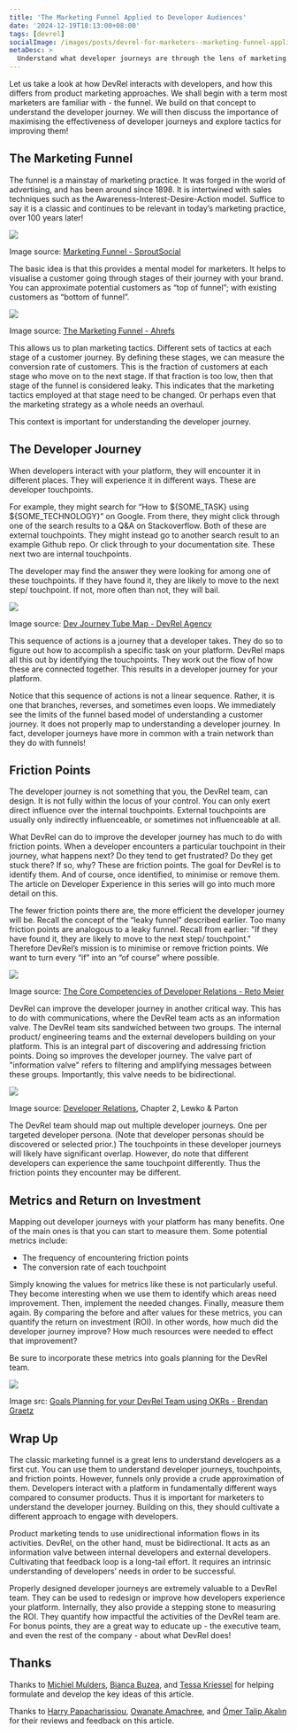 ```yaml
---
title: 'The Marketing Funnel Applied to Developer Audiences'
date: '2024-12-19T18:13:00+08:00'
tags: [devrel]
socialImage: /images/posts/devrel-for-marketers--marketing-funnel-applied-developer-audiences--banner.jpeg
metaDesc: >
  Understand what developer journeys are through the lens of marketing funnels, and learn how to design effective ones.
---
```


Let us take a look at how DevRel interacts with developers, and how this differs from product marketing approaches. We shall begin with a term most marketers are familiar with - the funnel. We build on that concept to understand the developer journey. We will then discuss the importance of maximising the effectiveness of developer journeys and explore tactics for improving them! 

## The Marketing Funnel

The funnel is a mainstay of marketing practice. It was forged in the world of advertising, and has been around since 1898. It is intertwined with sales techniques such as the Awareness-Interest-Desire-Action model. Suffice to say it is a classic and continues to be relevant in today’s marketing practice, over 100 years later!

![](/images/posts/devrel-for-marketers--marketing-funnel-accla.png)

Image source: [Marketing Funnel - SproutSocial](https://sproutsocial.com/glossary/marketing-funnel/)

The basic idea is that this provides a mental model for marketers. It helps to visualise a customer going through stages of their journey with your brand. You can approximate potential customers as “top of funnel”; with existing customers as “bottom of funnel”.

![](/images/posts/devrel-for-marketers--marketing-funnel-tofu.png)

Image source: [The Marketing Funnel - Ahrefs](https://ahrefs.com/blog/marketing-funnels/)

This allows us to plan marketing tactics. Different sets of tactics at each stage of a customer journey. By defining these stages, we can measure the conversion rate of customers. This is the fraction of customers at each stage who move on to the next stage. If that fraction is too low, then that stage of the funnel is considered leaky. This indicates that the marketing tactics employed at that stage need to be changed. Or perhaps even that the marketing strategy as a whole needs an overhaul.

This context is important for understanding the developer journey.

## The Developer Journey

When developers interact with your platform, they will encounter it in different places. They will experience it in different ways. These are developer touchpoints.

For example, they might search for “How to ${SOME_TASK} using ${SOME_TECHNOLOGY}” on Google. From there, they might click through one of the search results to a Q&A on Stackoverflow. Both of these are external touchpoints. They might instead go to another search result to an example Github repo. Or click through to your documentation site. These next two are internal touchpoints.

The developer may find the answer they were looking for among one of these touchpoints. If they have found it, they are likely to move to the next step/ touchpoint. If not, more often than not, they will bail.

![](/images/posts/devrel-for-marketers--developer-journey-tube-map.png)

Image source: [Dev Journey Tube Map - DevRel Agency](https://www.devrel.agency/post/mind-the-gap-dev-journey-tube-map) 

This sequence of actions is a journey that a developer takes. They do so to figure out how to accomplish a specific task on your platform. DevRel maps all this out by identifying the touchpoints. They work out the flow of how these are connected together. This results in a developer journey for your platform.

Notice that this sequence of actions is not a linear sequence. Rather, it is one that branches, reverses, and sometimes even loops. We immediately see the limits of the funnel based model of understanding a customer journey. It does not properly map to understanding a developer journey. In fact, developer journeys have more in common with a train network than they do with funnels!

## Friction Points

The developer journey is not something that you, the DevRel team, can design. It is not fully within the locus of your control. You can only exert direct influence over the internal touchpoints. External touchpoints are usually only indirectly influenceable, or sometimes not influenceable at all. 

What DevRel can do to improve the developer journey has much to do with friction points. When a developer encounters a particular touchpoint in their journey, what happens next? Do they tend to get frustrated? Do they get stuck there? If so, why? These are friction points. The goal for DevRel is to identify them. And of course, once identified, to minimise or remove them. The article on Developer Experience in this series will go into much more detail on this.

The fewer friction points there are, the more efficient the developer journey will be. Recall the concept of the “leaky funnel” described earlier. Too many friction points are analogous to a leaky funnel. Recall from earlier: "If they have found it, they are likely to move to the next step/ touchpoint." Therefore DevRel’s mission is to minimise or remove friction points. We want to turn every “if” into an “of course” where possible.

![](/images/posts/devrel-for-marketers--devrel-info-valve-1.png)

Image source: [The Core Competencies of Developer Relations - Reto Meier](https://medium.com/google-developers/the-core-competencies-of-developer-relations-f3e1c04c0f5b) 

DevRel can improve the developer journey in another critical way. This has to do with communications, where the DevRel team acts as an information valve. The DevRel team sits sandwiched between two groups. The internal product/ engineering teams and the external developers building on your platform. This is an integral part of discovering and addressing friction points. Doing so improves the developer journey. The valve part of "information valve" refers to filtering and amplifying messages between these groups. Importantly, this valve needs to be bidirectional.

![](/images/posts/devrel-for-marketers--devrel-info-valve-2.png)

Image source: [Developer Relations](https://www.devrel.agency/book), Chapter 2, Lewko & Parton

The DevRel team should map out multiple developer journeys. One per targeted developer persona. (Note that developer personas should be discovered or selected prior.) The touchpoints in these developer journeys will likely have significant overlap. However, do note that different developers can experience the same touchpoint differently. Thus the friction points they encounter may be different.

## Metrics and Return on Investment

Mapping out developer journeys with your platform has many benefits. One of the main ones is that you can start to measure them. Some potential metrics include:

- The frequency of encountering friction points
- The conversion rate of each touchpoint

Simply knowing the values for metrics like these is not particularly useful. They become interesting when we use them to identify which areas need improvement. Then, implement the needed changes. Finally, measure them again. By comparing the before and after values for these metrics, you can quantify the return on investment (ROI). In other words, how much did the developer journey improve? How much resources were needed to effect that improvement?

Be sure to incorporate these metrics into goals planning for the DevRel team.

![](/images/posts/devrel-team-okr-planning-strategy--completed-okra-spreadsheet.png)

Image src: [Goals Planning for your DevRel Team using OKRs - Brendan Graetz](https://blog.bguiz.com/2024/devrel-team-okr-planning-strategy/) 

## Wrap Up

The classic marketing funnel is a great lens to understand developers as a first cut. You can use them to understand developer journeys, touchpoints, and friction points. However, funnels only provide a crude approximation of them. Developers interact with a platform in fundamentally different ways compared to consumer products. Thus it is important for marketers to understand the developer journey. Building on this, they should cultivate a different approach to engage with developers.

Product marketing tends to use unidirectional information flows in its activities. DevRel, on the other hand, must be bidirectional. It acts as an information valve between internal developers and external developers. Cultivating that feedback loop is a long-tail effort. It requires an intrinsic understanding of developers’ needs in order to be successful.

Properly designed developer journeys are extremely valuable to a DevRel team. They can be used to redesign or improve how developers experience your platform. Internally, they also provide a stepping stone to measuring the ROI. They quantify how impactful the activities of the DevRel team are. For bonus points, they are a great way to educate up - the executive team, and even the rest of the company - about what DevRel does!

## Thanks

Thanks to [Michiel Mulders](https://de.linkedin.com/in/michielmulders), [Bianca Buzea](https://biancabuzea.com/about/), and [Tessa Kriessel](https://www.tessakriesel.com/) for helping formulate and develop the key ideas of this article. 

Thanks to [Harry Papacharissiou](https://au.linkedin.com/in/harry-papacharissiou), [Owanate Amachree](https://rw.linkedin.com/in/theowanateamachree/), and [Ömer Talip Akalın](https://nl.linkedin.com/in/otaliptus) for their reviews and feedback on this article.
